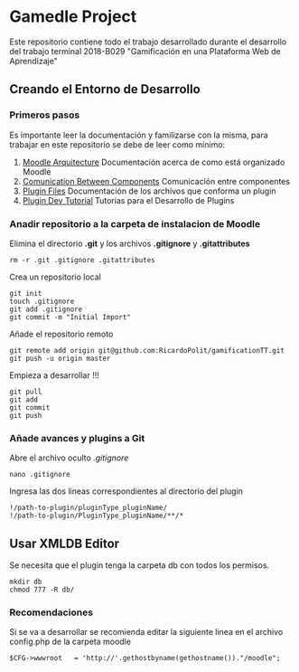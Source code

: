 # Gamedle Project

Este repositorio contiene todo el trabajo desarrollado durante el desarrollo del trabajo terminal 2018-B029 "Gamificación en una Plataforma Web de Aprendizaje"

## Creando el Entorno de Desarrollo

### Primeros pasos

Es importante leer la documentación y familizarse con la misma, para trabajar en este repositorio se debe de leer como mínimo:

1. [Moodle Arquitecture](https://docs.moodle.org/dev/Moodle_architecture) Documentación acerca de como está organizado Moodle
2. [Comunication Between Components](https://docs.moodle.org/dev/Communication_Between_Components) Comunicación entre componentes
2. [Plugin Files](https://docs.moodle.org/dev/Plugin_files#db.2Finstall.xml) Documentación de los archivos que conforma un plugin
3. [Plugin Dev Tutorial](https://docs.moodle.org/dev/Tutorial) Tutorias para el Desarrollo de Plugins


### Anadir repositorio a la carpeta de instalacion de Moodle

Elimina el directorio **.git** y los archivos **.gitignore** y **.gitattributes**

    rm -r .git .gitignore .gitattributes
    
Crea un repositorio local

    git init
    touch .gitignore
    git add .gitignore
    git commit -m "Initial Import"

Añade el repositorio remoto

    git remote add origin git@github.com:RicardoPolit/gamificationTT.git
    git push -u origin master

Empieza a desarrollar !!!

    git pull 
    git add 
    git commit
    git push


### Añade avances y plugins a Git

Abre el archivo oculto *.gitignore*

    nano .gitignore
    
Ingresa las dos lineas correspondientes al directorio del plugin

    !/path-to-plugin/pluginType_pluginName/
    !/path-to-plugin/PluginType_pluginName/**/*

## Usar XMLDB Editor

Se necesita que el plugin tenga la carpeta db con todos los permisos.

    mkdir db
    chmod 777 -R db/


### Recomendaciones

Si se va a desarrollar se recomienda editar la siguiente linea en el archivo config.php de la carpeta moodle

    $CFG->wwwroot   = 'http://'.gethostbyname(gethostname())."/moodle";

